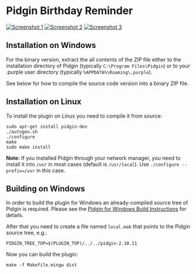 Pidgin Birthday Reminder
========================

[![Screenshot 1](https://cloud.githubusercontent.com/assets/3797324/11967672/16ac8a7c-a905-11e5-9e58-7b3bc856330a.png)](https://cloud.githubusercontent.com/assets/3797324/11967670/16aaf504-a905-11e5-9fca-3764fed95c39.png)
[![Screenshot 2](https://cloud.githubusercontent.com/assets/3797324/11967671/16abaf94-a905-11e5-8330-cad1e7118979.png)](https://cloud.githubusercontent.com/assets/3797324/11967669/16aa9014-a905-11e5-8a78-7fb248e1c0ea.png)
[![Screenshot 3](https://cloud.githubusercontent.com/assets/3797324/11967673/16b0aa30-a905-11e5-934a-5e0b02d5e51b.png)](https://cloud.githubusercontent.com/assets/3797324/11967674/16b12988-a905-11e5-98e7-37540049b24b.png)


Installation on Windows
-----------------------

For the binary version, extract the all contents of the ZIP file either to the
installation directory of Pidgin (typically `C:\Program Files\Pidgin`) or to
your .purple user directory (typically `%APPDATA%\Roaming\.purple`).

See below for how to compile the source code version into a binary ZIP file.

Installation on Linux
---------------------

To install the plugin on Linux you need to compile it from source:

    sudo apt-get install pidgin-dev
    ./autogen.sh
    ./configure
    make
    sudo make install

**Note:** If you installed Pidgin through your network manager, you need to
install it into `/usr` in most cases (default is `/usr/local`). Use
`./configure --prefix=/usr` in this case.

Building on Windows
-------------------

In order to build the plugin for Windows an already-compiled source tree of
Pidgin is required. Please see the [Pidgin for Windows Build Instructions](https://developer.pidgin.im/wiki/BuildingWinPidgin)
for details.

After that you need to create a file named `local.mak` that points to the Pidgin source tree, e.g.:

    PIDGIN_TREE_TOP=$(PLUGIN_TOP)/../../pidgin-2.10.11

Now you can build the plugin:

    make -f Makefile.mingw dist

